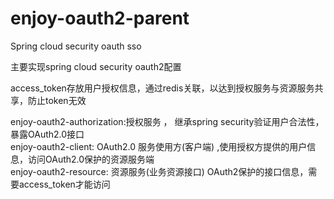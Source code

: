# enjoy-oauth2-parent
Spring cloud security oauth sso

主要实现spring cloud security oauth2配置

access_token存放用户授权信息，通过redis关联，以达到授权服务与资源服务共享，防止token无效

enjoy-oauth2-authorization:授权服务 ， 继承spring security验证用户合法性，暴露OAuth2.0接口</br>
enjoy-oauth2-client: OAuth2.0 服务使用方(客户端) ,使用授权方提供的用户信息，访问OAuth2.0保护的资源服务端</br>
enjoy-oauth2-resource: 资源服务(业务资源接口) OAuth2保护的接口信息，需要access_token才能访问</br>
